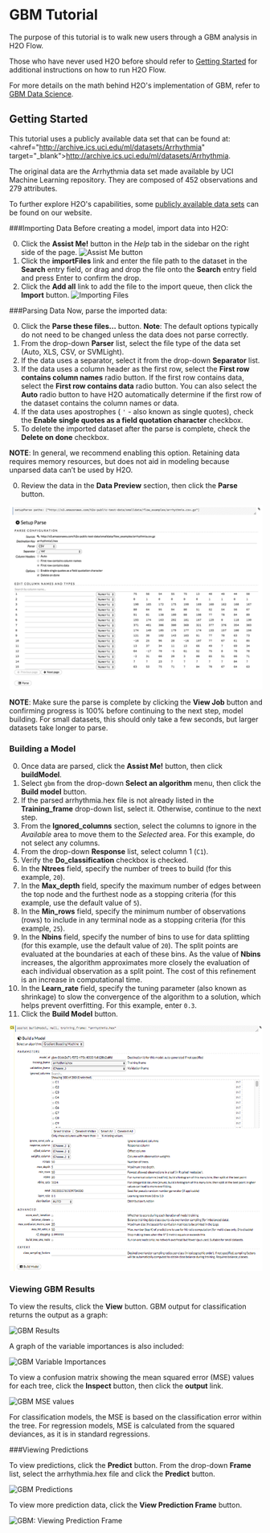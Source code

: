 # GBM Tutorial

The purpose of this tutorial is to walk new users through a GBM analysis in H2O Flow. 

Those who have never used H2O before should refer to <a href="https://github.com/h2oai/h2o-dev/blob/master/h2o-docs/src/product/flow/README.md" target="_blank">Getting Started</a> for additional instructions on how to run H2O Flow.

For more details on the math behind H2O's implementation of GBM, refer to <a href="http://docs.h2o.ai/datascience/gbm.html" target="_blank">GBM Data Science</a>. 


## Getting Started

This tutorial uses a publicly available data set that can be found at:
<ahref="http://archive.ics.uci.edu/ml/datasets/Arrhythmia" target="_blank">http://archive.ics.uci.edu/ml/datasets/Arrhythmia</a>.

The original data are the Arrhythmia data set made available by UCI
Machine Learning repository. They are composed of
452 observations and 279 attributes.

To further explore H2O's capabilities, some <a href="http://docs.h2o.ai/resources/publicdata.html" target="_blank">publicly available data sets</a> can be found on our website. 


###Importing Data
Before creating a model, import data into H2O:

0. Click the **Assist Me!** button in the *Help* tab in the sidebar on the right side of the page. 
  ![Assist Me button](../images/AssistButton.png)
0. Click the **importFiles** link and enter the file path to the dataset in the **Search** entry field, or drag and drop the file onto the **Search** entry field and press Enter to confirm the drop. 
0. Click the **Add all** link to add the file to the import queue, then click the **Import** button. 
  ![Importing Files](../images/GBM_ImportFile.png)



###Parsing Data
Now, parse the imported data: 

0. Click the **Parse these files...** button. 
**Note**: The default options typically do not need to be changed unless the data does not parse correctly. 
0. From the drop-down **Parser** list, select the file type of the data set (Auto, XLS, CSV, or SVMLight). 
0. If the data uses a separator, select it from the drop-down **Separator** list. 
0. If the data uses a column header as the first row, select the **First row contains column names** radio button. If the first row contains data, select the **First row contains data** radio button. You can also select the **Auto** radio button to have H2O automatically determine if the first row of the dataset contains the column names or data. 
0. If the data uses apostrophes ( `'` - also known as single quotes), check the **Enable single quotes as a field quotation character** checkbox. 
0. To delete the imported dataset after the parse is complete, check the **Delete on done** checkbox. 

  **NOTE**: In general, we recommend enabling this option. Retaining data requires memory resources, but does not aid in modeling because unparsed data can’t be used by H2O.


0. Review the data in the **Data Preview** section, then click the **Parse** button.  

  ![Parsing Data](../images/GBM_Parse.png)


  **NOTE**: Make sure the parse is complete by clicking the **View Job** button and confirming progress is 100% before continuing to the next step, model building. For small datasets, this should only take a few seconds, but larger datasets take longer to parse.



### Building a Model

0. Once data are parsed, click the **Assist Me!** button, then click **buildModel**. 
0. Select `gbm` from the drop-down **Select an algorithm** menu, then click the **Build model** button. 
0. If the parsed arrhythmia.hex file is not already listed in the **Training_frame** drop-down list, select it. Otherwise, continue to the next step. 
0. From the **Ignored_columns** section, select the columns to ignore in the *Available* area to move them to the *Selected* area. For this example, do not select any columns. 
0. From the drop-down **Response** list, select column 1 (`C1`).  
0. Verify the **Do_classification** checkbox is checked. 
0. In the **Ntrees** field, specify the number of trees to build  (for this example, `20`). 
0. In the **Max_depth** field, specify the maximum number of edges between the top node and the furthest node as a stopping criteria (for this example, use the default value of `5`). 
0. In the **Min_rows** field, specify the minimum number of observations (rows) to include in any terminal node as a stopping criteria (for this example, `25`). 
0. In the **Nbins** field, specify the number of bins to use for data splitting (for this example, use the default value of `20`). The split points are evaluated at the boundaries at each of these bins. As the value of **Nbins** increases, the algorithm approximates more closely the evaluation of each individual observation as a split point. The cost of this refinement is an increase in computational time.  
0. In the **Learn_rate** field, specify the tuning parameter (also known as shrinkage) to slow the convergence of the algorithm to a solution, which helps prevent overfitting. For this example, enter `0.3`. 
0. Click the **Build Model** button. 

  ![Building Models](../images/GBM_BuildModel.png)



### Viewing GBM Results

To view the results, click the **View** button. GBM output for classification returns the output as a graph: 


![GBM Results](../images/GBM_Output.png)


A graph of the variable importances is also included: 

 ![GBM Variable Importances](../images/GBM_VarImp.png)



To view a confusion matrix showing the mean squared error (MSE) values for each tree, click the **Inspect** button, then click the **output** link. 
  
  ![GBM MSE values](../images/GBM_MSE.png)

For classification models, the MSE is based on the classification error within the tree. For regression models, MSE is calculated from the squared deviances, as it is in standard regressions.


###Viewing Predictions

To view predictions, click the **Predict** button. From the drop-down **Frame** list, select the arrhythmia.hex file and click the **Predict** button. 

  ![GBM Predictions](../images/GBM_Predict.png)
  

To view more prediction data, click the **View Prediction Frame** button.

  ![GBM: Viewing Prediction Frame](../images/GBM_ViewPredictFrame.png) 




